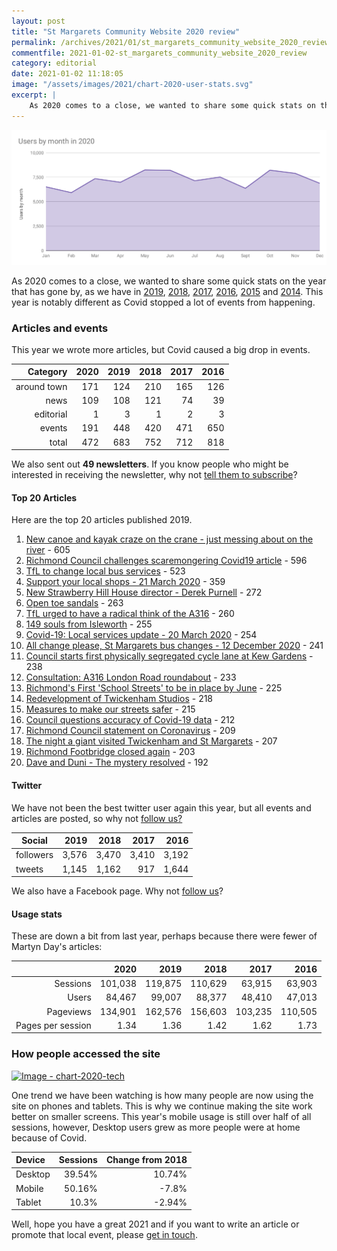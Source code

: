 ```yaml
---
layout: post
title: "St Margarets Community Website 2020 review"
permalink: /archives/2021/01/st_margarets_community_website_2020_review.html
commentfile: 2021-01-02-st_margarets_community_website_2020_review
category: editorial
date: 2021-01-02 11:18:05
image: "/assets/images/2021/chart-2020-user-stats.svg"
excerpt: |
    As 2020 comes to a close, we wanted to share some quick stats on the year that's gone by, as we have in previous years.  This year is notably different as Covid stopped a lot of events.
---
```

<a href="/assets/images/2021/chart-2020-user-stats.svg" title="Click for a larger image"><img src="/assets/images/2021/chart-2020-user-stats.svg" width="800" alt="Image - chart-2020-user-stats"  class="photo center"/></a>

As 2020 comes to a close, we wanted to share some quick stats on the year that has gone by, as we have in  [2019](/archives/2020/01/st_margarets_community_website_2019_review.html), [2018](/archives/2019/01/st_margarets_community_website_2018_review.html), [2017](/archives/2017/12/st_margarets_community_website_2017_review.html), [2016](/archives/2016/12/st_margarets_community_website_2016_review.html), [2015](/archives/2015/12/st_margarets_community_website_2015_review.html) and [2014](/archives/2014/12/st_margarets_community_website_2014_review.html). This year is notably different as Covid stopped a lot of events from happening.

### Articles and events

This year we wrote more articles, but Covid caused a big drop in events.

|    Category | 2020 | 2019 | 2018 | 2017 | 2016 |
| -----------:| ----:| ----:| ----:| ----:| ----:|
| around town |  171 |  124 |  210 |  165 |  126 |
|        news |  109 |  108 |  121 |   74 |   39 |
|   editorial |    1 |    3 |    1 |    2 |    3 |
|      events |  191 |  448 |  420 |  471 |  650 |
|       total |  472 |  683 |  752 |  712 |  818 |

We also sent out **49 newsletters**.  If you know people who might be interested in receiving the newsletter, why not [tell them to subscribe](/cgi-bin/newsletter.cgi)?

#### Top 20 Articles

Here are the top 20 articles published 2019.

1. [New canoe and kayak craze on the crane - just messing about on the river](/archives/2020/05/canoe-craze-on-the-crane.html) - 605
2. [Richmond Council challenges scaremongering Covid19 article](/archives/2020/06/lbrut-richmond-council-challenges-scaremongering-covid19-article.html) - 596
3. [TfL to change local bus services](/archives/2020/06/tfl-bus-changes.html) - 523
4. [Support your local shops - 21 March 2020](/archives/2020/03/support-local-shops.html) - 359
5. [New Strawberry Hill House director - Derek Purnell](/archives/2020/07/lbrut-new-strawberry-hill-house-director-derek-purnell.html) - 272
6. [Open toe sandals](/archives/2020/07/lbrut-open-toe-sandals.html) - 263
7. [TfL urged to have a radical think of the A316](/archives/2020/05/covid-a316.html) - 260
8. [149 souls from Isleworth](/archives/2020/11/149-souls-from-isleworth.html) - 255
9. [Covid-19: Local services update - 20 March 2020](/archives/2020/03/covid-local-services-update.html) - 254
10. [All change please, St Margarets bus changes - 12 December 2020](/archives/2020/12/all-change-please-st-margarets-buses-change-12-december-2020.html) - 241
11. [Council starts first physically segregated cycle lane at Kew Gardens](/archives/2020/05/kew-bike-lane.html) - 238
12. [Consultation: A316 London Road roundabout](/archives/2020/02/consultation-london-road-a316.html) - 233
13. [Richmond's First 'School Streets' to be in place by June](/archives/2020/05/lbrut-school-streets.html) - 225
14. [Redevelopment of Twickenham Studios](/archives/2020/12/redevelopment-of-twickenham-studios.html) - 218
15. [Measures to make our streets safer](/archives/2020/05/lbrut-covid-street-changes.html) - 215
16. [Council questions accuracy of Covid-19 data](/archives/2020/10/lbrut-council-questions-accuracy-of-covid-19-data.html) - 212
17. [Richmond Council statement on Coronavirus](/archives/2020/03/lbrut-on-covid19.html) - 209
18. [The night a giant visited Twickenham and St Margarets](/archives/2020/10/the-night-a-giant-visited-twickenham-and-st-margarets.html) - 207
19. [Richmond Footbridge closed again](/archives/2020/04/richmond-footbridge-closed-covid.html) - 203
20. [Dave and Duni - The mystery resolved](/archives/2020/06/dave-and-duni-part-3.html) - 192

#### Twitter

We have not been the best twitter user again this year, but all events and articles are posted, so why not [follow us?](https://twitter.com/stmgrts)

| Social    |  2019 |  2018 |  2017 |  2016 |
| --------- | -----:| -----:| -----:| -----:|
| followers | 3,576 | 3,470 | 3,410 | 3,192 |
| tweets    | 1,145 | 1,162 |   917 | 1,644 |

We also have a Facebook page. Why not [follow us](https://www.facebook.com/stmgrts/)?

#### Usage stats

These are down a bit from last year, perhaps because there were fewer of Martyn Day's articles:

|                   |    2020 |    2019 |    2018 |    2017 |    2016 |
| -----------------:| -------:| -------:| -------:| -------:| -------:|
|          Sessions | 101,038 | 119,875 | 110,629 |  63,915 |  63,903 |
|             Users |  84,467 |  99,007 |  88,377 |  48,410 |  47,013 |
|         Pageviews | 134,901 | 162,576 | 156,603 | 103,235 | 110,505 |
| Pages per session |    1.34 |    1.36 |    1.42 |    1.62 |    1.73 |

### How people accessed the site

<a href="/assets/images/2021/chart-2020-tech.jpg" title="Click for a larger image"><img src="/assets/images/2021/chart-2020-tech-thumb.jpg" width="250" alt="Image - chart-2020-tech"  class="photo right"/></a>

One trend we have been watching is how many people are now using the site on phones and tablets. This is why we continue making the site work better on smaller screens.  This year's mobile usage is still over half of all sessions, however, Desktop users grew as more people were at home because of Covid.

| Device  | Sessions | Change&nbsp;from&nbsp;2018 |
|:------- | --------:| --------------------------:|
| Desktop |   39.54% |                     10.74% |
| Mobile  |   50.16% |                      -7.8% |
| Tablet  |    10.3% |                     -2.94% |

Well, hope you have a great 2021 and if you want to write an article or promote that local event, please [get in touch](/contact/).
